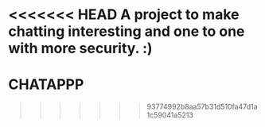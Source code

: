 <<<<<<< HEAD
A project to make chatting interesting and one to one with more security. :)
=======
# CHATAPPP
>>>>>>> 93774992b8aa57b31d510fa47d1a1c59041a5213
